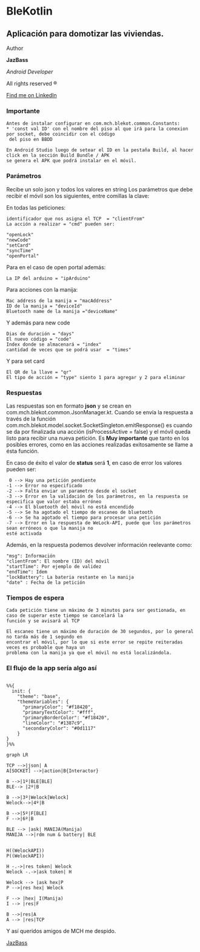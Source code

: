 # BleKotlin

## Aplicación para domotizar las viviendas.

Author

**JazBass**

*Android Developer*

All rights reserved ®

[Find me on LinkedIn](https://www.linkedin.com/in/jazbass/)

### Importante
```
Antes de instalar configurar en com.mch.blekot.common.Constants:
* 'const val ID' con el nombre del piso al que irá para la conexion por socket, debe coincidir con el código
 del piso en BBDD

En Android Studio luego de setear el ID en la pestaña Build, al hacer click en la sección Build Bundle / APK 
se genera el APK que podrá instalar en el móvil.
```
### Parámetros

Recibe un solo json y todos los valores en string
Los parámetros que debe recibir el móvil son los siguientes, entre comillas la clave:

En todas las peticiones:
```
identificador que nos asigna el TCP  = "clientFrom"  
La acción a realizar = "cmd" pueden ser:

"openLock"
"newCode"
"setCard"
"syncTime"
"openPortal"
```
Para en el caso de open portal además:
```
La IP del arduino = "ipArduino"
```
Para acciones con la manija:
```
Mac address de la manija = "macAddress"
ID de la manija = "deviceId"
Bluetooth name de la manija ="deviceName"
```
Y además para new code
```
Dias de duración = "days"
El nuevo código = "code"
Index donde se almacenará = "index"
cantidad de veces que se podrá usar  = "times"
```

Y para set card

 ```
El QR de la llave = "qr"
El tipo de acción = "type" siento 1 para agregar y 2 para eliminar
```

### Respuestas

Las respuestas son en formato **json** y se crean en com.mch.blekot.common.JsonManager.kt. Cuando se
envía la respuesta a través de la función com.mch.blekot.model.socket.SocketSingleton.emitResponse()
es cuando se da por finalizada una acción (isProcessActive = false) y el móvil queda listo para
recibir una nueva petición. Es **Muy importante** que tanto en los posibles errores, como en las
acciones realizadas exitosamente se llame a ésta función.

En caso de éxito el valor de **status** será **1**, en caso de error los valores pueden ser:

```
 0 --> Hay una petición pendiente
-1 --> Error no especificado
-2 --> Falta enviar un parametro desde el socket
-3 --> Error en la validación de los parámetros, en la respuesta se especifica que valor estaba erróneo 
-4 --> El bluetooth del móvil no está encendido
-5 --> Se ha agotado el tiempo de escaneo de bluetooth
-6 --> Se ha agotado el tiempo para procesar una petición
-7 --> Error en la respuesta de WeLock-API, puede que los parámetros sean erróneos o que la manija no 
esté activada
```

Además, en la respuesta podemos devolver información reelevante como:

```
"msg": Información
"clientFrom": El nombre (ID) del móvil
"startTime": Por ejemplo de validez
"endTime": Idem
"lockBattery": La bateria restante en la manija
"date" : Fecha de la petición
```


### Tiempos de espera
```
Cada petición tiene un máximo de 3 minutos para ser gestionada, en caso de superar este tiempo se cancelará la 
función y se avisará al TCP

El escaneo tiene un máximo de duración de 30 segundos, por lo general no tarda más de 1 segundo en 
encontrar el móvil, por lo que si este error se repite reiteradas veces es probable que haya un 
problema con la manija ya que el móvil no está localizándola.
```

### El flujo de la app sería algo así

```mermaid

%%{
  init: {
    "theme": "base",
    "themeVariables": {
      "primaryColor": "#f18420",
      "primaryTextColor": "#fff",
      "primaryBorderColor": "#f18420",
      "lineColor": "#1387c9",
      "secondaryColor": "#0d1117"
    }
}
}%%

graph LR

TCP -->|json| A
A[SOCKET] -->|action|B{Interactor}

B -->|1º|BLE[BLE]
BLE--> |2º|B

B -->|3º|Welock[Welock]
Welock-->|4º|B

B -->|5º|F[BLE]
F -->|6º|B

BLE --> |ask| MANIJA(Manija)
MANIJA -->|rdm num & battery| BLE


H((WelockAPI))
P((WelockAPI))

H -.->|res token| Welock
Welock -.->|ask token| H

Welock --> |ask hex|P
P -->|res hex| Welock

F --> |hex| I(Manija)
I --> |res|F

B -->|res|A
A --> |res|TCP
```
Y así queridos amigos de MCH me despido.

[JazBass](https://github.com/ATICMCH/BleKotlin/blob/master/app/src/main/res/drawable-v24/jazbass.png)



